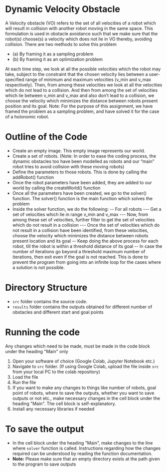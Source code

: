# Dynamic Velocity Obstacle

A Velocity obstacle (VO) refers to the set of all velocities of a robot which will result in collision with another robot moving in the same space. This formulation is used in obstacle avoidance such that we make sure that the robot(s) choose(s) a velocity which does not lie in VO thereby, avoiding collision. There are two methods to solve this problem
- (a) By framing it as a sampling problem
- (b) By framing it as an optimization problem

At each time step, we look at all the possible velocities which the robot may take, subject to the constraint that the chosen velocity lies between a user-specified range of minimum and maximum velocities (v_min and v_max respectively). Then, from among these velocities we look at all the velocities which do not lead to a collision. And then from among the set of velocities which lie between v_min and v_max and also don’t lead to a collision, we choose the velocity which minimizes the distance between robots present position and its goal.
Note: For the purpose of this assignment, we have framed the problem as a sampling problem, and have solved it for the case of a holonomic robot.

# Outline of the Code
- Create an empty image. This empty image represents our world.
- Create a set of robots. (Note: In order to ease the coding process, the dynamic obstacles too
have been modelled as robots and our “main” robot tries to avoid collision with these moving
robots)
- Define the parameters to those robots. This is done by calling the addRobot() function
- Once the robot parameters have been added, they are added to our world by calling the
createWorld() function
- Once all the parameters have been created, we go to the solver() function. The solver() function is the main function which solves the problem
- Inside the solver function, we do the following:
-- For all robots
--- Get a set of velocities which lie in range v_min and v_max
--- Now, from among these set of velocities, further filter to get the set of velocities which
do not result in a collision
--- Once the set of velocities which do not result in a collision have been identified, from
these velocities, choose the velocity which minimizes the distance between robots
present location and its goal
-- Keep doing the above process for each robot, till the robot is within a threshold distance of
its goal
-- In case the number of iterations go beyond a threshold maximum number of iterations, then
exit even if the goal is not reached. This is done to prevent the program from going into an infinite loop for the cases where a solution is not possible.

# Directory Structure
- ```src``` folder contains the source code. 
- ```results``` folder contains the outputs obtained for different number of obstacles and different start and goal points
 
# Running the code
Any changes which need to be made, must be made in the code block under the heading "Main" only

1. Open your software of choice (Google Colab, Jupyter Notebook etc.)
2. Navigate to ```src``` folder. (If using Google Colab, upload the file inside ```src``` from your local PC to the colab repository)
3. Load the file
4. Run the file
5. If you want to make any changes to things like number of robots, goal point of robots, where to save the outputs, whether you want to save outputs or not etc., make necessary changes in the cell block under the heading "Main". The cell block is self-explanatory.
6. Install any necessary libraries if needed

# To save the output
- In the cell block under the heading "Main", make changes to the line where ```solver``` function is called. Instructions regarding how the changes required can be understood by reading the function documentation.
- **Note:** Please make sure that an empty directory exists at the path given to the program to save outputs